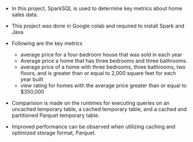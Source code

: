 * In this project, SparkSQL is used to determine key metrics about home sales data.
* This project was done in Google colab and required to install Spark and Java
* Following are the key metrics
   * average price for a four-bedroom house that was sold in each year
   * Average price a home that has three bedrooms and three bathrooms. 
   * average price of a home with three bedrooms, three bathrooms, two floors, and is greater than or equal to 2,000 square feet for each year built
   * view rating for homes with the average price greater than or equal to $350,000

* Comparision is made  on the runtimes for executing queries on an uncached temporary table, a cached temporary table, and a cached and partitioned Parquet temporary table.
* Improved performance can be observed when utilizing caching and optimized storage format, Parquet.
  
